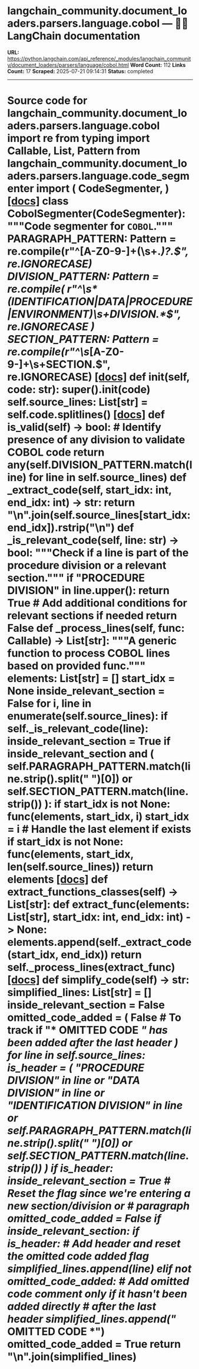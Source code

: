 # langchain_community.document_loaders.parsers.language.cobol — 🦜🔗 LangChain  documentation

**URL:** https://python.langchain.com/api_reference/_modules/langchain_community/document_loaders/parsers/language/cobol.html
**Word Count:** 112
**Links Count:** 17
**Scraped:** 2025-07-21 09:14:31
**Status:** completed

---

# Source code for langchain\_community.document\_loaders.parsers.language.cobol               import re     from typing import Callable, List, Pattern          from langchain_community.document_loaders.parsers.language.code_segmenter import (         CodeSegmenter,     )                              [[docs]](https://python.langchain.com/api_reference/community/document_loaders/langchain_community.document_loaders.parsers.language.cobol.CobolSegmenter.html#langchain_community.document_loaders.parsers.language.cobol.CobolSegmenter)     class CobolSegmenter(CodeSegmenter):         """Code segmenter for `COBOL`."""              PARAGRAPH_PATTERN: Pattern = re.compile(r"^[A-Z0-9\-]+(\s+.*)?\.$", re.IGNORECASE)         DIVISION_PATTERN: Pattern = re.compile(             r"^\s*(IDENTIFICATION|DATA|PROCEDURE|ENVIRONMENT)\s+DIVISION.*$", re.IGNORECASE         )         SECTION_PATTERN: Pattern = re.compile(r"^\s*[A-Z0-9\-]+\s+SECTION.$", re.IGNORECASE)                         [[docs]](https://python.langchain.com/api_reference/community/document_loaders/langchain_community.document_loaders.parsers.language.cobol.CobolSegmenter.html#langchain_community.document_loaders.parsers.language.cobol.CobolSegmenter.__init__)         def __init__(self, code: str):             super().__init__(code)             self.source_lines: List[str] = self.code.splitlines()                                        [[docs]](https://python.langchain.com/api_reference/community/document_loaders/langchain_community.document_loaders.parsers.language.cobol.CobolSegmenter.html#langchain_community.document_loaders.parsers.language.cobol.CobolSegmenter.is_valid)         def is_valid(self) -> bool:             # Identify presence of any division to validate COBOL code             return any(self.DIVISION_PATTERN.match(line) for line in self.source_lines)                             def _extract_code(self, start_idx: int, end_idx: int) -> str:             return "\n".join(self.source_lines[start_idx:end_idx]).rstrip("\n")              def _is_relevant_code(self, line: str) -> bool:             """Check if a line is part of the procedure division or a relevant section."""             if "PROCEDURE DIVISION" in line.upper():                 return True             # Add additional conditions for relevant sections if needed             return False              def _process_lines(self, func: Callable) -> List[str]:             """A generic function to process COBOL lines based on provided func."""             elements: List[str] = []             start_idx = None             inside_relevant_section = False                  for i, line in enumerate(self.source_lines):                 if self._is_relevant_code(line):                     inside_relevant_section = True                      if inside_relevant_section and (                     self.PARAGRAPH_PATTERN.match(line.strip().split(" ")[0])                     or self.SECTION_PATTERN.match(line.strip())                 ):                     if start_idx is not None:                         func(elements, start_idx, i)                     start_idx = i                  # Handle the last element if exists             if start_idx is not None:                 func(elements, start_idx, len(self.source_lines))                  return elements                         [[docs]](https://python.langchain.com/api_reference/community/document_loaders/langchain_community.document_loaders.parsers.language.cobol.CobolSegmenter.html#langchain_community.document_loaders.parsers.language.cobol.CobolSegmenter.extract_functions_classes)         def extract_functions_classes(self) -> List[str]:             def extract_func(elements: List[str], start_idx: int, end_idx: int) -> None:                 elements.append(self._extract_code(start_idx, end_idx))                  return self._process_lines(extract_func)                                        [[docs]](https://python.langchain.com/api_reference/community/document_loaders/langchain_community.document_loaders.parsers.language.cobol.CobolSegmenter.html#langchain_community.document_loaders.parsers.language.cobol.CobolSegmenter.simplify_code)         def simplify_code(self) -> str:             simplified_lines: List[str] = []             inside_relevant_section = False             omitted_code_added = (                 False  # To track if "* OMITTED CODE *" has been added after the last header             )                  for line in self.source_lines:                 is_header = (                     "PROCEDURE DIVISION" in line                     or "DATA DIVISION" in line                     or "IDENTIFICATION DIVISION" in line                     or self.PARAGRAPH_PATTERN.match(line.strip().split(" ")[0])                     or self.SECTION_PATTERN.match(line.strip())                 )                      if is_header:                     inside_relevant_section = True                     # Reset the flag since we're entering a new section/division or                     # paragraph                     omitted_code_added = False                      if inside_relevant_section:                     if is_header:                         # Add header and reset the omitted code added flag                         simplified_lines.append(line)                     elif not omitted_code_added:                         # Add omitted code comment only if it hasn't been added directly                         # after the last header                         simplified_lines.append("* OMITTED CODE *")                         omitted_code_added = True                  return "\n".join(simplified_lines)